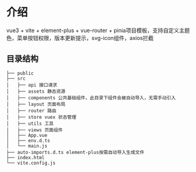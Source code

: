 # 介绍
vue3 + vite + element-plus + vue-router + pinia项目模板，支持自定义主题色，菜单按钮权限，版本更新提示，svg-icon组件，axios拦截

## 目录结构
```
├── public
├── src
│   ├── api 接口请求
│   ├── assets 静态资源
│   ├── components 公共基础组件，此目录下组件会被自动导入，无需手动引入
│   ├── layout 页面布局
│   ├── router 路由
│   ├── store vuex 状态管理
│   ├── utils 工具
│   ├── views 页面组件
│   ├── App.vue
│   ├── env.d.ts
│   └── main.js
├── auto-imports.d.ts element-plus按需自动导入生成文件
├── index.html
└── vite.config.js
```
